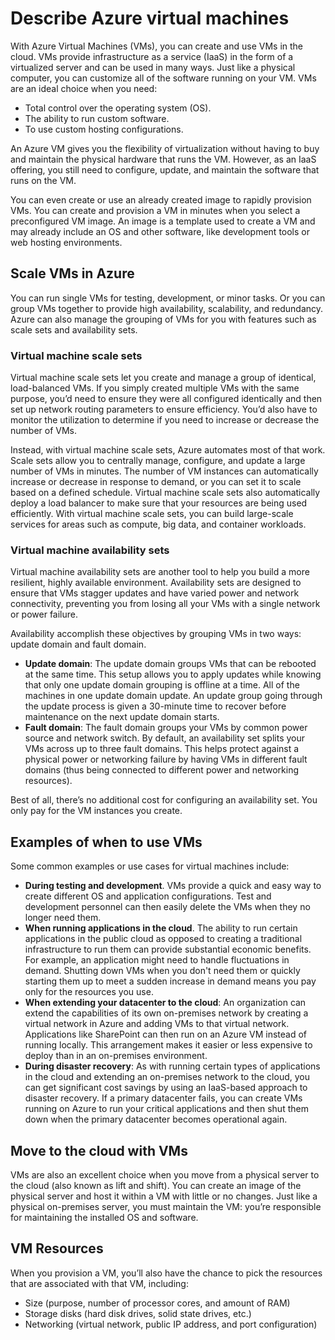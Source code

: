 # Describe Azure virtual machines

With Azure Virtual Machines (VMs), you can create and use VMs in the cloud. VMs provide infrastructure as a service (IaaS) in the form of a virtualized server and can be used in many ways. Just like a physical computer, you can customize all of the software running on your VM. VMs are an ideal choice when you need:

- Total control over the operating system (OS).
- The ability to run custom software.
- To use custom hosting configurations.

An Azure VM gives you the flexibility of virtualization without having to buy and maintain the physical hardware that runs the VM. However, as an IaaS offering, you still need to configure, update, and maintain the software that runs on the VM.

You can even create or use an already created image to rapidly provision VMs. You can create and provision a VM in minutes when you select a preconfigured VM image. An image is a template used to create a VM and may already include an OS and other software, like development tools or web hosting environments.

## Scale VMs in Azure

You can run single VMs for testing, development, or minor tasks. Or you can group VMs together to provide high availability, scalability, and redundancy. Azure can also manage the grouping of VMs for you with features such as scale sets and availability sets.

### Virtual machine scale sets

Virtual machine scale sets let you create and manage a group of identical, load-balanced VMs. If you simply created multiple VMs with the same purpose, you’d need to ensure they were all configured identically and then set up network routing parameters to ensure efficiency. You’d also have to monitor the utilization to determine if you need to increase or decrease the number of VMs.

Instead, with virtual machine scale sets, Azure automates most of that work. Scale sets allow you to centrally manage, configure, and update a large number of VMs in minutes. The number of VM instances can automatically increase or decrease in response to demand, or you can set it to scale based on a defined schedule. Virtual machine scale sets also automatically deploy a load balancer to make sure that your resources are being used efficiently. With virtual machine scale sets, you can build large-scale services for areas such as compute, big data, and container workloads.

### Virtual machine availability sets

Virtual machine availability sets are another tool to help you build a more resilient, highly available environment. Availability sets are designed to ensure that VMs stagger updates and have varied power and network connectivity, preventing you from losing all your VMs with a single network or power failure.

Availability accomplish these objectives by grouping VMs in two ways: update domain and fault domain.

- **Update domain**: The update domain groups VMs that can be rebooted at the same time. This setup allows you to apply updates while knowing that only one update domain grouping is offline at a time. All of the machines in one update domain update. An update group going through the update process is given a 30-minute time to recover before maintenance on the next update domain starts.
- **Fault domain**: The fault domain groups your VMs by common power source and network switch. By default, an availability set splits your VMs across up to three fault domains. This helps protect against a physical power or networking failure by having VMs in different fault domains (thus being connected to different power and networking resources).

Best of all, there’s no additional cost for configuring an availability set. You only pay for the VM instances you create.

## Examples of when to use VMs

Some common examples or use cases for virtual machines include:

- **During testing and development**. VMs provide a quick and easy way to create different OS and application configurations. Test and development personnel can then easily delete the VMs when they no longer need them.
- **When running applications in the cloud**. The ability to run certain applications in the public cloud as opposed to creating a traditional infrastructure to run them can provide substantial economic benefits. For example, an application might need to handle fluctuations in demand. Shutting down VMs when you don't need them or quickly starting them up to meet a sudden increase in demand means you pay only for the resources you use.
- **When extending your datacenter to the cloud**: An organization can extend the capabilities of its own on-premises network by creating a virtual network in Azure and adding VMs to that virtual network. Applications like SharePoint can then run on an Azure VM instead of running locally. This arrangement makes it easier or less expensive to deploy than in an on-premises environment.
- **During disaster recovery**: As with running certain types of applications in the cloud and extending an on-premises network to the cloud, you can get significant cost savings by using an IaaS-based approach to disaster recovery. If a primary datacenter fails, you can create VMs running on Azure to run your critical applications and then shut them down when the primary datacenter becomes operational again.

## Move to the cloud with VMs

VMs are also an excellent choice when you move from a physical server to the cloud (also known as lift and shift). You can create an image of the physical server and host it within a VM with little or no changes. Just like a physical on-premises server, you must maintain the VM: you’re responsible for maintaining the installed OS and software.

## VM Resources

When you provision a VM, you’ll also have the chance to pick the resources that are associated with that VM, including:

- Size (purpose, number of processor cores, and amount of RAM)
- Storage disks (hard disk drives, solid state drives, etc.)
- Networking (virtual network, public IP address, and port configuration)